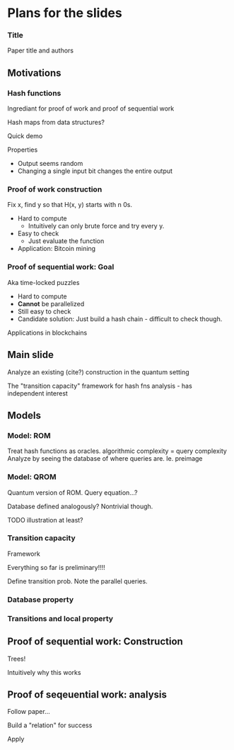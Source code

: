 # Plans for the slides

### Title

Paper title and authors

## Motivations

### Hash functions

Ingrediant for proof of work and proof of sequential work

Hash maps from data structures?

Quick demo

Properties
* Output seems random
* Changing a single input bit changes the entire output

### Proof of work construction

Fix x, find y so that H(x, y) starts with n 0s.

* Hard to compute
	* Intuitively can only brute force and try every y.
* Easy to check
	* Just evaluate the function
* Application: Bitcoin mining

### Proof of sequential work: Goal

Aka time-locked puzzles

* Hard to compute
* **Cannot** be parallelized
* Still easy to check
* Candidate solution: Just build a hash chain - difficult to check though.

Applications in blockchains

## Main slide

Analyze an existing (cite?) construction in the quantum setting

The "transition capacity" framework for hash fns analysis - has independent interest

## Models

### Model: ROM

Treat hash functions as oracles.
algorithmic complexity = query complexity
Analyze by seeing the database of where queries are.
Ie. preimage

### Model: QROM

Quantum version of ROM.
Query equation...?

Database defined analogously? Nontrivial though.

TODO illustration at least?

### Transition capacity

Framework

Everything so far is preliminary!!!!

Define transition prob.
Note the parallel queries.

### Database property

### Transitions and local property

## Proof of sequential work: Construction

Trees!

Intuitively why this works

## Proof of seqeuential work: analysis

Follow paper...

Build a "relation" for success

Apply

